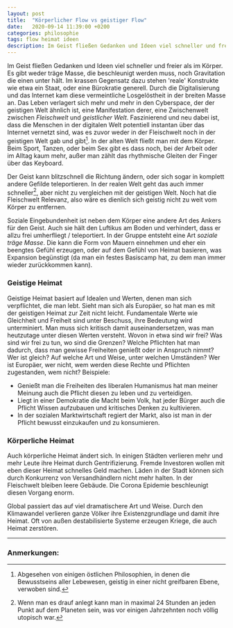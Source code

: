 ```yaml
---
layout: post
title:  "Körperlicher Flow vs geistiger Flow"
date:   2020-09-14 11:39:00 +0200
categories: philosophie
tags: flow heimat ideen
description: Im Geist fließen Gedanken und Ideen viel schneller und freier als im Körper.
---
```


Im Geist fließen Gedanken und Ideen viel schneller und freier als im Körper. Es gibt weder träge Masse, die beschleunigt werden muss, noch Gravitation die einen unter hält. Im krassen Gegensatz dazu stehen 'reale' Konstrukte wie etwa ein Staat, oder eine Bürokratie generell.
Durch die Digitalisierung und das Internet kam diese vermeintliche Losgelöstheit in der breiten Masse an. Das Leben verlagert sich mehr und mehr in den Cyberspace, der der geistigen Welt ähnlich ist, eine Manifestation derer, eine Zwischenwelt zwischen *Fleischwelt* und *geistlicher Welt*. Faszinierend und neu dabei ist, dass die Menschen in der digitalen Welt potentiell instantan über das Internet vernetzt sind, was es zuvor weder in der Fleischwelt noch in der geistigen Welt gab und gibt[^1].  In der alten Welt fließt man mit dem Körper. Beim Sport, Tanzen, oder beim Sex gibt es dass noch, bei der Arbeit oder im Alltag kaum mehr, außer man zählt das rhythmische Gleiten der Finger über das Keyboard. 

[^1]: Abgesehen von einigen östlichen Philosophien, in denen die Bewusstseins aller Lebewesen, geistig  in einer nicht greifbaren Ebene, verwoben sind.

Der Geist kann blitzschnell die Richtung ändern, oder sich sogar in komplett andere Gefilde teleportieren. In der realen Welt geht das auch immer schneller[^2], aber nicht zu vergleichen mit der geistigen Welt. Noch hat die Fleischwelt Relevanz, also wäre es dienlich sich geistig nicht zu weit vom Körper zu entfernen.

Soziale Eingebundenheit ist neben dem Körper eine andere Art des Ankers für den Geist. Auch sie hält den Luftikus am Boden und verhindert, dass er allzu frei umherfliegt / teleportiert. In der Gruppe entsteht eine Art *soziale träge Masse*. Die kann die Form von Mauern einnehmen und eher ein beengtes Gefühl erzeugen, oder auf dem Gefühl von Heimat basieren, was Expansion begünstigt (da man ein festes Basiscamp hat, zu dem man immer wieder zurückkommen kann).

[^2]: Wenn man es drauf anlegt kann man in maximal 24 Stunden an jeden Punkt auf dem Planeten sein, was vor einigen Jahrzehnten noch völlig utopisch war.

### Geistige Heimat

Geistige Heimat basiert auf Idealen und Werten, denen man sich verpflichtet, die man lebt. 
Sieht man sich als Europäer, so hat man es mit der geistigen Heimat zur Zeit nicht leicht. Fundamentale Werte wie Gleichheit und Freiheit sind unter Beschuss, ihre Bedeutung wird unterminiert. Man muss sich kritisch damit auseinandersetzen, was man heutzutage unter diesen Werten versteht. Wovon in etwa sind wir frei? Was sind wir frei zu tun, wo sind die Grenzen? Welche Pflichten hat man dadurch, dass man gewisse Freiheiten genießt oder in Anspruch nimmt? Wer ist gleich? Auf welche Art und Weise, unter welchen Umständen? Wer ist Europäer, wer nicht, wem werden diese Rechte und Pflichten zugestanden, wem nicht? Beispiele:

- Genießt man die Freiheiten des liberalen Humanismus hat man meiner Meinung auch die Pflicht diesen zu leben und zu verteidigen. 
- Liegt in einer Demokratie die Macht beim Volk, hat jeder Bürger auch die Pflicht Wissen aufzubauen und kritisches Denken zu kultivieren. 
- In der sozialen Marktwirtschaft regiert der Markt, also ist man in der Pflicht bewusst einzukaufen und zu konsumieren.

### Körperliche Heimat

Auch körperliche Heimat ändert sich. In einigen Städten verlieren mehr und mehr Leute ihre Heimat durch Gentrifizierung. Fremde Investoren wollen mit eben dieser Heimat schnelles Geld machen. Läden in der Stadt können sich durch Konkurrenz von Versandhändlern nicht mehr halten. In der Fleischwelt bleiben leere Gebäude. Die Corona Epidemie beschleunigt diesen Vorgang enorm.

Global passiert das auf viel dramatischere Art und Weise. Durch den Klimawandel verlieren ganze Völker ihre Existenzgrundlage und damit ihre Heimat. Oft von außen destabilisierte Systeme erzeugen Kriege, die auch Heimat zerstören. 

---------
### Anmerkungen:





